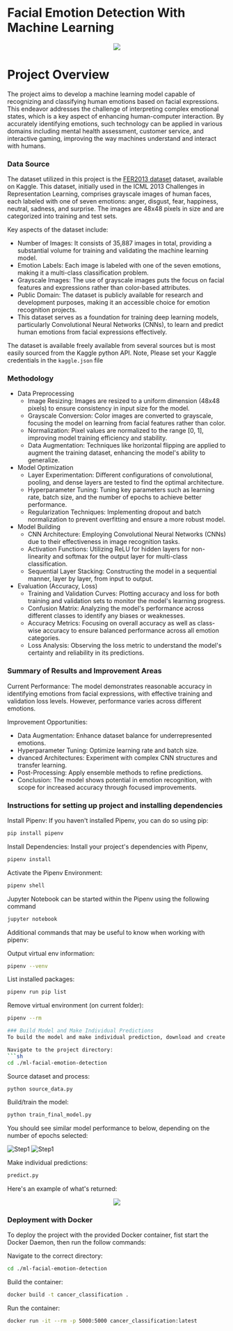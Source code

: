 # **Facial Emotion Detection With Machine Learning**
<p align="center">
  <img src = "references/images/dataset.png">
</p>

# **Project Overview**
The project aims to develop a machine learning model capable of recognizing and classifying human emotions based on facial expressions. This endeavor addresses the challenge of interpreting complex emotional states, which is a key aspect of enhancing human-computer interaction. By accurately identifying emotions, such technology can be applied in various domains including mental health assessment, customer service, and interactive gaming, improving the way machines understand and interact with humans.



### Data Source
The dataset utilized in this project is the [FER2013 dataset](https://www.kaggle.com/datasets/msambare/fer2013) dataset, available on Kaggle. This dataset, initially used in the ICML 2013 Challenges in Representation Learning, comprises grayscale images of human faces, each labeled with one of seven emotions: anger, disgust, fear, happiness, neutral, sadness, and surprise. The images are 48x48 pixels in size and are categorized into training and test sets.

Key aspects of the dataset include:

* Number of Images: It consists of 35,887 images in total, providing a substantial volume for training and validating the machine learning model.
* Emotion Labels: Each image is labeled with one of the seven emotions, making it a multi-class classification problem.
* Grayscale Images: The use of grayscale images puts the focus on facial features and expressions rather than color-based attributes.
* Public Domain: The dataset is publicly available for research and development purposes, making it an accessible choice for emotion recognition projects.
* This dataset serves as a foundation for training deep learning models, particularly Convolutional Neural Networks (CNNs), to learn and predict human emotions from facial expressions effectively.

The dataset is available freely available from several sources but is most easily sourced from the Kaggle python API. Note, Please set your Kaggle credentials in the `kaggle.json` file

### Methodology

* Data Preprocessing
  * Image Resizing: Images are resized to a uniform dimension (48x48 pixels) to ensure consistency in input size for the model.
  * Grayscale Conversion: Color images are converted to grayscale, focusing the model on learning from facial features rather than color.
  * Normalization: Pixel values are normalized to the range [0, 1], improving model training efficiency and stability.
  * Data Augmentation: Techniques like horizontal flipping are applied to augment the training dataset, enhancing the model's ability to generalize.
* Model Optimization
  * Layer Experimentation: Different configurations of convolutional, pooling, and dense layers are tested to find the optimal architecture.
  * Hyperparameter Tuning: Tuning key parameters such as learning rate, batch size, and the number of epochs to achieve better performance.
  * Regularization Techniques: Implementing dropout and batch normalization to prevent overfitting and ensure a more robust model.
* Model Building
  * CNN Architecture: Employing Convolutional Neural Networks (CNNs) due to their effectiveness in image recognition tasks.
  * Activation Functions: Utilizing ReLU for hidden layers for non-linearity and softmax for the output layer for multi-class classification.
  * Sequential Layer Stacking: Constructing the model in a sequential manner, layer by layer, from input to output.
* Evaluation (Accuracy, Loss)
  * Training and Validation Curves: Plotting accuracy and loss for both training and validation sets to monitor the model's learning progress.
  * Confusion Matrix: Analyzing the model's performance across different classes to identify any biases or weaknesses.
  * Accuracy Metrics: Focusing on overall accuracy as well as class-wise accuracy to ensure balanced performance across all emotion categories.
  * Loss Analysis: Observing the loss metric to understand the model's certainty and reliability in its predictions.
  

### Summary of Results and Improvement Areas
Current Performance: The model demonstrates reasonable accuracy in identifying emotions from facial expressions, with effective training and validation loss levels. However, performance varies across different emotions.

Improvement Opportunities:
* Data Augmentation: Enhance dataset balance for underrepresented emotions.
* Hyperparameter Tuning: Optimize learning rate and batch size.
* dvanced Architectures: Experiment with complex CNN structures and transfer learning.
* Post-Processing: Apply ensemble methods to refine predictions.
* Conclusion: The model shows potential in emotion recognition, with scope for increased accuracy through focused improvements.

### Instructions for setting up project and installing dependencies

Install Pipenv: If you haven't installed Pipenv, you can do so using pip:
```sh
pip install pipenv
```

Install Dependencies: Install your project's dependencies with Pipenv,
```sh
pipenv install
```

Activate the Pipenv Environment:
```sh
pipenv shell
```

Jupyter Notebook can be started within the Pipenv using the following command
```sh
jupyter notebook
```

Additional commands that may be useful to know when working with pipenv:


Output virtual env information:
```sh
pipenv --venv
```

List installed packages:
```sh
pipenv run pip list
```

Remove virtual environment (on current folder):
```sh
pipenv --rm

### Build Model and Make Individual Predictions
To build the model and make individual prediction, download and create the required dataset. Next build and train the model using the specified configurations. Finally, you can make predictions using `predict.py`

Navigate to the project directory:
```sh
cd ./ml-facial-emotion-detection
```

Source dataset and process:
```sh
python source_data.py
```

Build/train the model:
```sh
python train_final_model.py
```

You should see similar model performance to below, depending on the number of epochs selected:

![Step1](references/images/accuracy_loss.png)
![Step1](references/images/confusion_matrix.png)

Make individual predictions:
```sh
predict.py
```

Here's an example of what's returned:
<p align="center">
  <img src = "references/images/prediction.png">
</p>


### Deployment with Docker

To deploy the project with the provided Docker container, fist start the Docker Daemon, then run the follow commands:

Navigate to the correct directory:
```sh
cd ./ml-facial-emotion-detection
```

Build the container:
```sh
docker build -t cancer_classification .
```

Run the container:
```sh
docker run -it --rm -p 5000:5000 cancer_classification:latest
```
